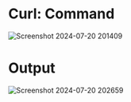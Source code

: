 # Curl: Command
![Screenshot 2024-07-20 201409](https://github.com/user-attachments/assets/40a0f558-10cc-4b81-9750-54900c0e5ba1)

# Output
![Screenshot 2024-07-20 202659](https://github.com/user-attachments/assets/f3baf216-33eb-423e-bfc8-cd3c67b7b7bf)
